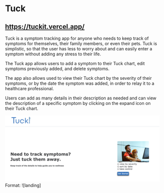 # Tuck
## https://tuckit.vercel.app/

Tuck is a symptom tracking app for anyone who needs to keep track of symptoms for themselves, their family members, or even their pets. Tuck is simplistic, so that the user has less to worry about and can easily enter a symptom without adding any stress to their life. 

The Tuck app allows users to add a symptom to their Tuck chart, edit symptoms previously added, and delete symptoms.

The app also allows used to view their Tuck chart by the severity of their symptoms, or by the date the symptom was added, in order to relay it to a healthcare professional.

Users can add as many details in their description as needed and can view the description of a specific symptom by clicking on the expand icon on their Tuck chart.

![Landing Page](/screenshots/landingPageImg.png)
Format: ![landing]

